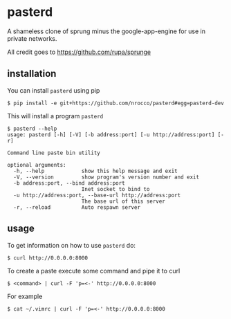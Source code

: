 pasterd
=======

A shameless clone of sprung minus the google-app-engine for use in private
networks.

All credit goes to https://github.com/rupa/sprunge



installation
------------

You can install `pasterd` using pip

    $ pip install -e git+https://github.com/nrocco/pasterd#egg=pasterd-dev


This will install a program `pasterd`

    $ pasterd --help
    usage: pasterd [-h] [-V] [-b address:port] [-u http://address:port] [-r]

    Command line paste bin utility

    optional arguments:
      -h, --help            show this help message and exit
      -V, --version         show program's version number and exit
      -b address:port, --bind address:port
                            Inet socket to bind to
      -u http://address:port, --base-url http://address:port
                            The base url of this server
      -r, --reload          Auto respawn server



usage
-----

To get information on how to use `pasterd` do:

    $ curl http://0.0.0.0:8000


To create a paste execute some command and pipe it to curl

    $ <command> | curl -F 'p=<-' http://0.0.0.0:8000


For example

    $ cat ~/.vimrc | curl -F 'p=<-' http://0.0.0.0:8000


